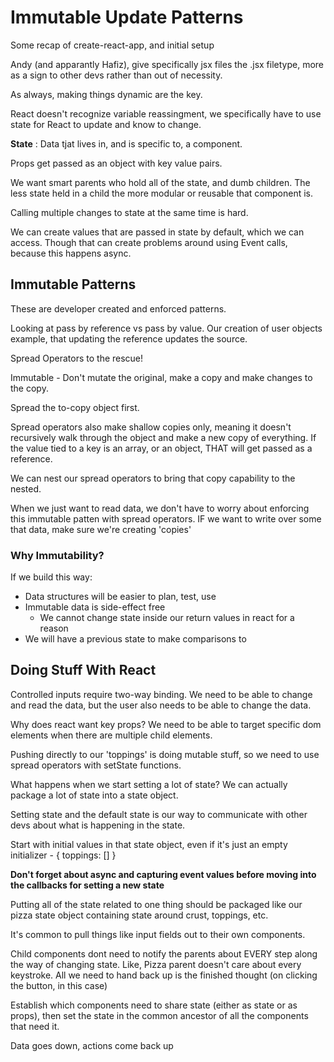 # Immutable Update Patterns


Some recap of create-react-app, and initial setup


Andy (and apparantly Hafiz), give specifically jsx files the .jsx filetype, more as a sign to other devs rather than out of necessity. 


As always, making things dynamic are the key.

React doesn't recognize variable reassingment, we specifically have to use state for React to update and know to change.


**State** : Data tjat lives in, and is specific to, a component. 


Props get passed as an object with key value pairs. 

We want smart parents who hold all of the state, and dumb children. The less state held in a child the more modular or reusable that component is. 


Calling multiple changes to state at the same time is hard.


We can create values that are passed in state by default, which we can access. Though that can create problems around using Event calls, because this happens async.


## Immutable Patterns

These are developer created and enforced patterns. 

Looking at pass by reference vs pass by value. Our creation of user objects example, that updating the reference updates the source. 

Spread Operators to the rescue!

Immutable - Don't mutate the original, make a copy and make changes to the copy. 

Spread the to-copy object first. 

Spread operators also make shallow copies only, meaning it doesn't recursively walk through the object and make a new copy of everything. If the value tied to a key is an array, or an object, THAT will get passed as a reference. 

We can nest our spread operators to bring that copy capability to the nested. 


When we just want to read data, we don't have to worry about enforcing this immutable patten with spread operators. IF we want to write over some that data, make sure we're creating 'copies'

### Why Immutability?
If we build this way:

* Data structures will be easier to plan, test, use
* Immutable data is side-effect free
  - We cannot change state inside our return values in react for a reason
* We will have a previous state to make comparisons to



## Doing Stuff With React

Controlled inputs require two-way binding. We need to be able to change and read the data, but the user also needs to be able to change the data.


Why does react want key props? 
  We need to be able to target specific dom elements when there are multiple child elements. 

Pushing directly to our 'toppings' is doing mutable stuff, so we need to use spread operators with setState functions.


What happens when we start setting a lot of state?
We can actually package a lot of state into a state object.

Setting state and the default state is our way to communicate with other devs about what is happening in the state. 

Start with initial values in that state object, even if it's just an empty initializer  -   { toppings: [] }

**Don't forget about async and capturing event values before moving into the callbacks for setting a new state**


Putting all of the state related to one thing should be packaged like our pizza state object containing state around crust, toppings, etc.


It's common to pull things like input fields out to their own components. 

Child components dont need to notify the parents about EVERY step along the way of changing state. Like, Pizza parent doesn't care about every keystroke. All we need to hand back up is the finished thought (on clicking the button, in this case)


Establish which components need to share state (either as state or as props), then set the state in the common ancestor of all the components that need it. 

Data goes down, actions come back up